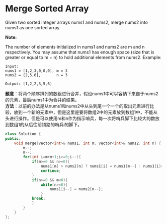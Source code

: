 Merge Sorted Array
===

Given two sorted integer arrays nums1 and nums2, merge nums2 into nums1 as one sorted array.

**Note:**

The number of elements initialized in nums1 and nums2 are m and n respectively.
You may assume that nums1 has enough space (size that is greater or equal to m + n) to hold additional elements from nums2.
Example:
```
Input:
nums1 = [1,2,3,0,0,0], m = 3
nums2 = [2,5,6],       n = 3

Output: [1,2,2,3,5,6]
```
**题意**：将两个顺序排列的数组进行合并，假设nums1中可以容纳下来自于nums2的元素，最后nums1中为合并的结果。  
**方法**：以前的办法是从nums1和nums2中从头到尾一个一个的取出元素进行比较，放到一个新的元素中，但是这里是要将数组2中的元素放到数组1中，不能从头进行操作。但是可以使用m和n作为指示哨兵，每一次将哨兵脚下比较大的数放到数组1的从后往前铺路的哨兵i的脚下。
```C++
class Solution {
public:
    void merge(vector<int>& nums1, int m, vector<int>& nums2, int n) {
        m--;
        n--;
        for(int i=m+n+1;i>=0;i--){
            if(m>=0 && n>=0){
                nums1[m] > nums2[n] ? nums1[i] = nums1[m--] : nums1[i]=nums2[n--];
                continue;
            }
            if(n>=0 && m<0){
                while(n>=0){
                    nums1[i--] = nums2[n--];
                }
            break;
            }
        }
    }
};
```